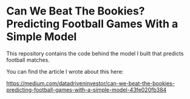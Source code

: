 # Can We Beat The Bookies? Predicting Football Games With a Simple Model
This repository contains the code behind the model I built that predicts football matches.

You can find the article I wrote about this here:

https://medium.com/datadriveninvestor/can-we-beat-the-bookies-predicting-football-games-with-a-simple-model-43fe020fb384
